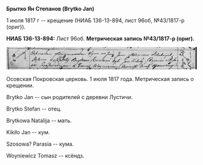 **Брытко Ян Степанов (Brytko Jan)**

1 июля 1817 г -- крещение (НИАБ 136-13-894, лист 96об, №43/1817-р
(ориг)).

**НИАБ 136-13-894:** Лист 96об. **Метрическая запись №43/1817-р
(ориг).**

![](./media/667ea8216ccc0fbb11c3b15f10999a4d05472533.png)

Осовская Покровская церковь. 1 июля 1817 года. Метрическая запись о
крещении.

Brytko Jan -- сын родителей с деревни Лустичи.

Brytko Stefan -- отец.

Brytkowa Natalija -- мать.

Kikiło Jan -- кум.

Szosowa? Parasia -- кума.

Woyniewicz Tomasz -- ксёндз.
